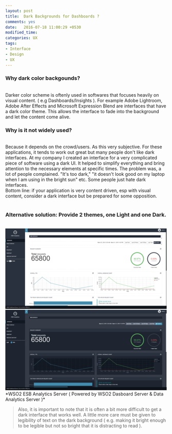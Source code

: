 ```yaml
---
layout: post
title:  Dark Backgrounds for Dashboards ?
comments: yes
date:   2016-07-18 11:00:29 +0530
modified_time: 
categories: UX
tags:
- Interface
- Design
- UX
---
```


### Why dark color backgounds?
<br>
Darker color scheme is oftenly used in softwares that focuses heavily on visual content. ( e.g Dashboards/Insights ).
For example Adobe Lightroom, Adobe After Effects and Microsoft Expression Blend are interfaces that have a dark color theme. 
This allows the interface to fade into the background and let the content come alive.    
<br>

### Why is it not widely used?
<br>
Because it depends on the crowd/users. As this very subjective. For these applications, it tends 
to work out great but many people don't like dark interfaces. At my company I created an interface for a very complicated 
piece of software using a dark UI. It helped to simplify everything and bring attention to the necessary elements at specific times. 
The problem was, a lot of people complained. "It's too dark," "it doesn't look good on my laptop when I am using in 
the bright sun" etc. Some people just hate dark interfaces.     
<br>
Bottom line: if your application is very content driven, esp with visual content, consider a dark interface 
but be prepared for some opposition.
<br><br>

### Alternative solution: Provide 2 themes, one Light and one Dark.
<br>
<div class="row">
    <div class="col-xs-12 col-sm-6 col-md-6 col-lg-6">
        <img src="/images/post/wso2ds-light-theme.png" class="img-responsive">
    </div>
    <div class="col-xs-12 col-sm-6 col-md-6 col-lg-6">
        <img src="/images/post/wso2ds-dark-theme.png" class="img-responsive">
    </div>
</div>
*WSO2 ESB Analytics Server <span class="text-muted">( Powered by WSO2 Dasboard Server & Data Analytics Server )</span>*

<br>

> Also, it is important to note that it is often a bit more difficult to get a dark interface that works well. 
A little more care must be given to legibility of text on the dark background ( e.g. making it bright enough to 
be legible but not so bright that it is distracting to read ).